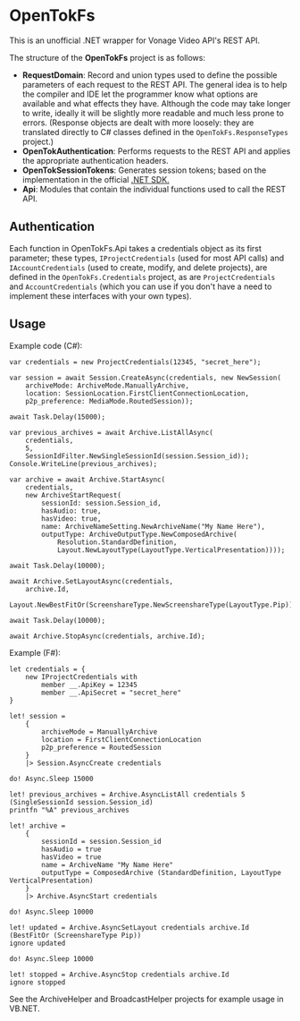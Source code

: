 ﻿# OpenTokFs

This is an unofficial .NET wrapper for Vonage Video API's REST API.

The structure of the **OpenTokFs** project is as follows:

* **RequestDomain**: Record and union types used to define the possible
  parameters of each request to the REST API. The general idea is to help the
  compiler and IDE let the programmer know what options are available and what
  effects they have. Although the code may take longer to write, ideally it
  will be slightly more readable and much less prone to errors. (Response
  objects are dealt with more loosely: they are translated directly to C#
  classes defined in the `OpenTokFs.ResponseTypes` project.)
* **OpenTokAuthentication**: Performs requests to the REST API and applies the
  appropriate authentication headers.
* **OpenTokSessionTokens**: Generates session tokens; based on the
  implementation in the official [.NET SDK.](https://github.com/opentok/Opentok-.NET-SDK)
* **Api**: Modules that contain the individual functions used to call the REST
  API.

## Authentication

Each function in OpenTokFs.Api takes a credentials object as its first
parameter; these types, `IProjectCredentials` (used for most API calls) and
`IAccountCredentials` (used to create, modify, and delete projects), are
defined in the `OpenTokFs.Credentials` project, as are `ProjectCredentials`
and `AccountCredentials` (which you can use if you don't have a need to
implement these interfaces with your own types).

## Usage

Example code (C#):

    var credentials = new ProjectCredentials(12345, "secret_here");

    var session = await Session.CreateAsync(credentials, new NewSession(
        archiveMode: ArchiveMode.ManuallyArchive,
        location: SessionLocation.FirstClientConnectionLocation,
        p2p_preference: MediaMode.RoutedSession));

    await Task.Delay(15000);

    var previous_archives = await Archive.ListAllAsync(
        credentials,
        5,
        SessionIdFilter.NewSingleSessionId(session.Session_id));
    Console.WriteLine(previous_archives);

    var archive = await Archive.StartAsync(
        credentials,
        new ArchiveStartRequest(
            sessionId: session.Session_id,
            hasAudio: true,
            hasVideo: true,
            name: ArchiveNameSetting.NewArchiveName("My Name Here"),
            outputType: ArchiveOutputType.NewComposedArchive(
                Resolution.StandardDefinition,
                Layout.NewLayoutType(LayoutType.VerticalPresentation))));

    await Task.Delay(10000);

    await Archive.SetLayoutAsync(credentials,
        archive.Id,
        Layout.NewBestFitOr(ScreenshareType.NewScreenshareType(LayoutType.Pip)));

    await Task.Delay(10000);

    await Archive.StopAsync(credentials, archive.Id);

Example (F#):

    let credentials = {
        new IProjectCredentials with
            member __.ApiKey = 12345
            member __.ApiSecret = "secret_here"
    }

    let! session =
        {
            archiveMode = ManuallyArchive
            location = FirstClientConnectionLocation
            p2p_preference = RoutedSession
        }
        |> Session.AsyncCreate credentials

    do! Async.Sleep 15000

    let! previous_archives = Archive.AsyncListAll credentials 5 (SingleSessionId session.Session_id)
    printfn "%A" previous_archives

    let! archive =
        {
            sessionId = session.Session_id
            hasAudio = true
            hasVideo = true
            name = ArchiveName "My Name Here"
            outputType = ComposedArchive (StandardDefinition, LayoutType VerticalPresentation)
        }
        |> Archive.AsyncStart credentials

    do! Async.Sleep 10000

    let! updated = Archive.AsyncSetLayout credentials archive.Id (BestFitOr (ScreenshareType Pip))
    ignore updated

    do! Async.Sleep 10000

    let! stopped = Archive.AsyncStop credentials archive.Id
    ignore stopped

See the ArchiveHelper and BroadcastHelper projects for example usage in VB.NET.